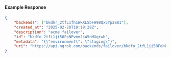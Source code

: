 <!-- Code generated for API Clients. DO NOT EDIT. -->

#### Example Response

```json
{
	"backends": ["bkdhr_2tfL1fh1WkXLSbFH98Qx5Yp2881"],
	"created_at": "2025-02-28T10:19:28Z",
	"description": "acme failover",
	"id": "bkdfo_2tfL1ji50FoNPvmmJsW5nMXqrwb",
	"metadata": "{\"environment\": \"staging\"}",
	"uri": "https://api.ngrok.com/backends/failover/bkdfo_2tfL1ji50FoNPvmmJsW5nMXqrwb"
}
```
